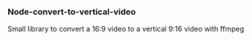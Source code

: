 ### Node-convert-to-vertical-video
Small library to convert a 16:9 video to a vertical 9:16 video with ffmpeg